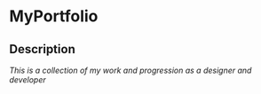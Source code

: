 # MyPortfolio
## Description
*This is a collection of my work and progression as a designer and developer*
